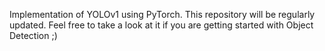 Implementation of YOLOv1 using PyTorch. This repository will be regularly updated. Feel free to take a look at it if you are getting started with Object Detection ;)
